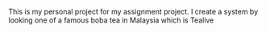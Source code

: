 This is my personal project for my assignment project. I create a system by looking one of a famous boba tea in Malaysia which is Tealive
